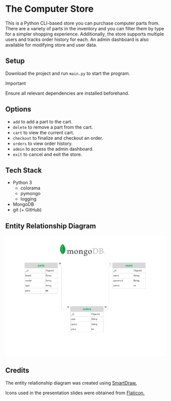 # The Computer Store

This is a Python CLI-based store you can purchase computer parts from. There are a variety of parts in the inventory and you can filter them by type for a simpler shopping experience. Additionally, the store supports multiple users and tracks order history for each. An admin dashboard is also available for modifying store and user data.

## Setup

Download the project and run ```main.py``` to start the program.
> [!IMPORTANT]
> Ensure all relevant dependencies are installed beforehand.

## Options
- ```add``` to add a part to the cart.
- ```delete``` to remove a part from the cart.
- ```cart``` to view the current cart.
- ```checkout``` to finalize and checkout an order.
- ```orders``` to view order history.
- ```admin``` to access the admin dashboard.
- ```exit``` to cancel and exit the store.

## Tech Stack
- Python 3
	- colorama
    - pymongo
    - logging
- MongoDB
- git (+ GitHub)

## Entity Relationship Diagram
![alt text](assets/Project1-ERD.png)

## Credits

The entity relationship diagram was created using [SmartDraw.](https://www.smartdraw.com/entity-relationship-diagram/)

Icons used in the presentation slides were obtained from [Flaticon.](https://www.flaticon.com/free-icons/)